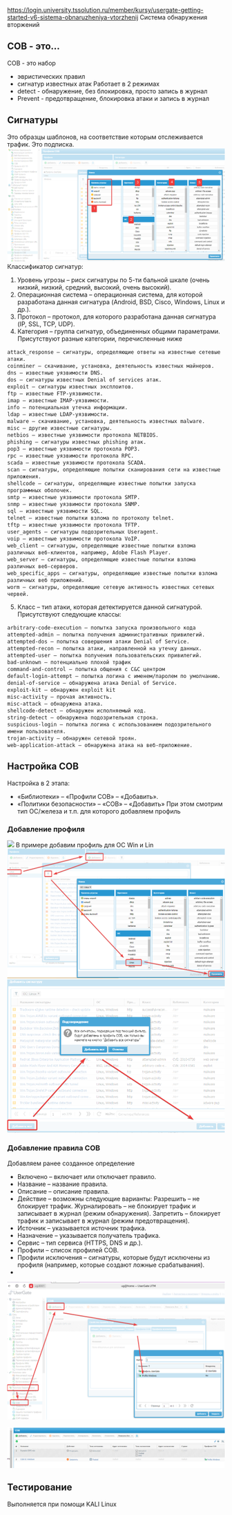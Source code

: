 https://login.university.tssolution.ru/member/kursy/usergate-getting-started-v6-sistema-obnaruzheniya-vtorzhenij
Система обнаружения вторжений
## СОВ - это...
СОВ - это набор
- эвристических правил
- сигнатур известных атак
Работает в 2 режимах
- detect - обнаружение, без блокировка, просто запись в журнал
- Prevent - предотвращение, блокировка атаки и запись в журнал
## Сигнатуры
Это образцы шаблонов, на соответствие которым отслеживается трафик. Это подписка. 
![](Pictures/image_20250120210401.png)
Классификатор сигнатур:
1. Уровень угрозы – риск сигнатуры по 5-ти бальной шкале (очень низкий, низкий, средний, высокий, очень высокий).
2. Операционная система – операционная система, для которой разработана данная сигнатура (Android, BSD, Cisco, Windows, Linux и др.).
3. Протокол – протокол, для которого разработана данная сигнатура (IP, SSL, TCP, UDP). 
4. Категория – группа сигнатур, объединенных общими параметрами. Присутствуют разные категории, перечисленные ниже
```
attack_response – сигнатуры, определяющие ответы на известные сетевые атаки.
coinminer – скачивание, установка, деятельность известных майнеров.
dns – известные уязвимости DNS.
dos – сигнатуры известных Denial of services атак.
exploit – сигнатуры известных эксплоитов.
ftp – известные FTP-уязвимости.
imap – известные IMAP-уязвимости.
info – потенциальная утечка информации.
ldap – известные LDAP-уязвимости.
malware – скачивание, установка, деятельность известных malware.
misc – другие известные сигнатуры.
netbios – известные уязвимости протокола NETBIOS.
phishing – сигнатуры известных phishing атак.
pop3 – известные уязвимости протокола POP3.
rpc – известные уязвимости протокола RPC.
scada – известные уязвимости протокола SCADA.
scan – сигнатуры, определяющие попытки сканирования сети на известные приложения.
shellcode – сигнатуры, определяющие известные попытки запуска программных оболочек.
smtp – известные уязвимости протокола SMTP.
snmp – известные уязвимости протокола SNMP.
sql – известные уязвимости SQL.
telnet – известные попытки взлома по протоколу telnet.
tftp – известные уязвимости протокола TFTP.
user_agents – сигнатуры подозрительных Useragent.
voip – известные уязвимости протокола VoIP.
web_client – сигнатуры, определяющие известные попытки взлома различных веб-клиентов, например, Adobe Flash Player.
web_server – сигнатуры, определяющие известные попытки взлома различных веб-серверов.
web_specific_apps – сигнатуры, определяющие известные попытки взлома различных веб приложений.
worm – сигнатуры, определяющие сетевую активность известных сетевых червей.
```
5. Класс – тип атаки, которая детектируется данной сигнатурой. Присутствуют следующие классы:
```
arbitrary-code-execution – попытка запуска произвольного кода
attempted-admin – попытка получения административных привилегий.
attempted-dos – попытка совершения атаки Denial of Service.
attempted-recon – попытка атаки, направленной на утечку данных.
attempted-user – попытка получения пользовательских привилегий.
bad-unknown – потенциально плохой трафик
command-and-control – попытка общения с C&C центром
default-login-attempt – попытка логина с именем/паролем по умолчанию.
denial-of-service – обнаружена атака Denial of Service.
exploit-kit – обнаружен exploit kit
misc-activity – прочая активность.
misc-attack – обнаружена атака.
shellcode-detect – обнаружен исполняемый код.
string-detect – обнаружена подозрительная строка.
suspicious-login – попытка логина с использованием подозрительного имени пользователя.
trojan-activity – обнаружен сетевой троян.
web-application-attack – обнаружена атака на веб-приложение.

```

## Настройка СОВ
Настройка в 2 этапа:
- «Библиотеки» – «Профили СОВ» – «Добавить». 
- «Политики безопасности» – «СОВ» – «Добавить»
При этом смотрим тип ОС/железа и т.п. для которого добавляем профиль
### Добавление профиля
![](Pictures/image_20250120204811.png)
В примере добавим профиль для ОС Win и Lin
![](Pictures/image_20250120210007.png)
![](Pictures/image_20250120210213.png)


### Добавление правила СОВ
Добавляем ранее созданное определение
- Включено – включает или отключает правило.
- Название – название правила.
- Описание – описание правила.
- Действие – возможны следующие варианты:
    Разрешить – не блокирует трафик.
    Журналировать – не блокирует трафик и записывает в журнал (режим обнаружения).
    Запретить – блокирует трафик и записывает в журнал (режим предотвращения).
- Источник – указывается источник трафика.
- Назначение – указывается получатель трафика.
- Сервис – тип сервиса (HTTPS, DNS и др.).
- Профили – список профилей СОВ.
- Профили исключения – сигнатуры, которые будут исключены из профиля (например, которые создают ложные срабатывания).
- 
![](Pictures/image_20250120205211.png)

![](Pictures/image_20250120205346.png)

## Тестирование
Выполняется при помощи KALI Linux